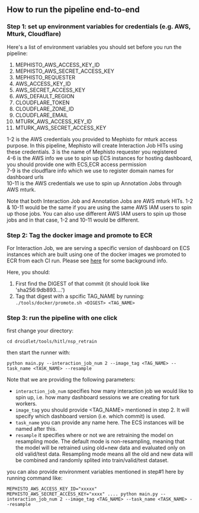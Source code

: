 ## How to run the pipeline end-to-end

### Step 1: set up environment variables for credentials (e.g. AWS, Mturk, Cloudflare)

Here's a list of environment variables you should set before you run the pipeline:
1. MEPHISTO_AWS_ACCESS_KEY_ID
2. MEPHISTO_AWS_SECRET_ACCESS_KEY
3. MEPHISTO_REQUESTER
4. AWS_ACCESS_KEY_ID
5. AWS_SECRET_ACCESS_KEY
6. AWS_DEFAULT_REGION
7. CLOUDFLARE_TOKEN
8. CLOUDFLARE_ZONE_ID
9. CLOUDFLARE_EMAIL
10. MTURK_AWS_ACCESS_KEY_ID
11. MTURK_AWS_SECRET_ACCESS_KEY

1-2 is the AWS credentials you provided to Mephisto for mturk access purpose. In this pipeline, Mephisto will create Interaction Job HITs using these credentials. 
3 is the name of Mephisto requester you registered  
4-6 is the AWS info we use to spin up ECS instances for hosting dashboard, you should provide one with ECS,ECR access permission  
7-9 is the cloudflare info which we use to register domain names for dashboard urls  
10-11 is the AWS credentials we use to spin up Annotation Jobs through AWS mturk.

Note that both Interaction Job and Annotation Jobs are AWS mturk HITs. 1-2 & 10-11 would be the same if you are using the same AWS IAM users to spin up those jobs. You can also use different AWS IAM users to spin up those jobs and in that case, 1-2 and 10-11 would be different.

### Step 2: Tag the docker image and promote to ECR

For Interaction Job, we are serving a specific version of dashboard on ECS instances which are built using one of the docker images we promoted to ECR from each CI run. Please see [here](https://github.com/facebookresearch/fairo/tree/main/tools/servermgr#background-info) for some background info.

Here, you should:

1. First find the DIGEST of that commit (it should look like 'sha256:9db893....')
2. Tag that digest with a spcific TAG_NAME by running: `./tools/docker/promote.sh <DIGEST> <TAG_NAME>`


### Step 3: run the pipeline with one click
first change your directory:
```
cd droidlet/tools/hitl/nsp_retrain
```

then start the runner with:
```
python main.py --interaction_job_num 2 --image_tag <TAG_NAME> --task_name <TASK_NAME> --resample
```

Note that we are providing the following parameters:
- `interaction_job_num` specifies how many interaction job we would like to spin up, i.e. how many dashboard sessions we are creating for turk workers.
- `image_tag` you should provide <TAG_NAME> mentioned in step 2. It will specify which dashboard version (i.e. which commit) is used.
- `task_name` you can provide any name here. The ECS instances will be named after this.
- `resample` it specifies where or not we are retraining the model on resampling mode. The default mode is non-resampling, meaning that the model will be retrained using old+new data and evaluated only on old valid/test data. Resampling mode means all the old and new data will be combined and randomly splited into train/valid/test dataset.


you can also provide environment variables mentioned in step#1 here by running command like:
```
MEPHISTO_AWS_ACCESS_KEY_ID="xxxxx" MEPHISTO_AWS_SECRET_ACCESS_KEY="xxxx" .... python main.py --interaction_job_num 2 --image_tag <TAG_NAME> --task_name <TASK_NAME> --resample
```